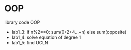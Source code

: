 # OOP
library code OOP
+ lab1_3: if n%2==0: sum(0+2+4...+n) else sum(opposite)
+ lab1_4: solve equation of degree 1
+ lab1_5: find UCLN
